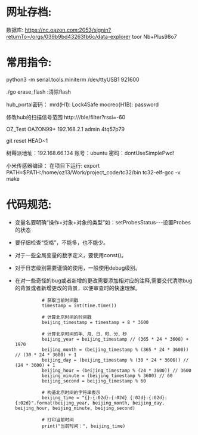 # 网址存档:
数据库:
https://nc.oazon.com:2053/signin?returnTo=/orgs/039b9bd43263fb6c/data-explorer
toor Nb+Plus98o7

# 常用指令:
python3 -m serial.tools.miniterm /dev/ttyUSB1 921600

./go erase_flash  :清除flash

hub_portal密码：
mrd(H1): Lock4Safe
mocreo(H1B): password

修改hub的扫描信号范围
http://<Hub IP>/ble/filter?rssi=-60

OZ_Test
OAZON99+
192.168.2.1
admin
4tq57p79


git reset HEAD~1

树莓派地址：192.168.66.134
账号：ubuntu
密码：dontUseSimplePwd!


小米传感器编译：
在项目下运行:
export PATH=$PATH:/home/oz13/Work/project_code/tc32/bin
tc32-elf-gcc -v
make



# 代码规范:
+ 变量名要明确“操作+对象+对象的类型”如：setProbesStatus---设置Probes的状态
+ 要仔细检查“空格”，不能多，也不能少。
+ 对于一些全局变量的数字定义，要使用const()。
+ 对于日志级别需要谨慎的使用，一般使用debug级别。
+ 在对一些奇怪的bug或者新增的更改需要添加相对应的注释,需要交代清除bug的背景或者新增更改的背景，以便审查时的快速理解。




                # 获取当前时间戳
                timestamp = int(time.time())

                # 计算北京时间的时间戳
                beijing_timestamp = timestamp + 8 * 3600

                # 计算北京时间的年、月、日、时、分、秒
                beijing_year = beijing_timestamp // (365 * 24 * 3600) + 1970
                beijing_month = (beijing_timestamp % (365 * 24 * 3600)) // (30 * 24 * 3600) + 1
                beijing_day = (beijing_timestamp % (30 * 24 * 3600)) // (24 * 3600) + 1
                beijing_hour = (beijing_timestamp % (24 * 3600)) // 3600
                beijing_minute = (beijing_timestamp % 3600) // 60
                beijing_second = beijing_timestamp % 60

                # 构造北京时间的字符串表示
                beijing_time = "{}-{:02d}-{:02d} {:02d}:{:02d}:{:02d}".format(beijing_year, beijing_month, beijing_day, beijing_hour, beijing_minute, beijing_second)

                # 打印当前时间
                print("当前时间：", beijing_time)
